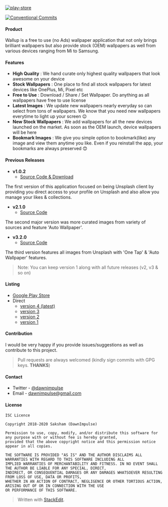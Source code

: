 [![play-store](https://firebasestorage.googleapis.com/v0/b/wallup-app.appspot.com/o/assets%2Fweb%2Fv4.0.0%2Fmeta-image.png?alt=media&token=64596c27-f0f5-46c9-aa49-862a348327f1)](https://play.google.com/store/apps/details?id=com.dawnimpulse.wallup)

[![Conventional Commits](https://img.shields.io/badge/Conventional%20Commits-1.0.0-yellow.svg)](https://conventionalcommits.org)

#### Product
Wallup is a free to use (no Ads) wallpaper application that not only brings brilliant wallpapers but also provide stock (OEM) wallpapers as well from various devices ranging from Mi to Samsung.

#### Features
-	**High Quality** : We hand curate only highest quality wallpapers that look awesome on your device
-	**Stock Wallpapers** : One place to find all stock wallpapers for latest devices like OnePlus, Mi, Pixel etc
-	**Free to Use** : Download / Share / Set Wallpaper. Do anything as all wallpapers have free to use license
-	**Latest Images** : We update new wallpapers nearly everyday so can select from tons of wallpapers. We know that you need new wallpapers everytime to light up your screen 😉
-	**New Stock Wallpapers** : We add wallpapers for all the new devices launched on the market. As soon as the OEM launch, device wallpapers will be here
-	**Bookmark Images** : We give you simple option to bookmark(like) any image and view them anytime you like. Even if you reinstall the app, your bookmarks are always preserved 😊

#### Previous Releases
- **v1.0.2**
	- [Source Code & Download]([https://github.com/dawnimpulse/wallup-android-deprecated](https://github.com/dawnimpulse/wallup-android-deprecated))

The first version of this application focused on being Unsplash client by providing you direct access to your profile on Unsplash and also allow you manage your likes & collections. 
	
- **v2.1.0**
	- [Source Code](https://github.com/DawnImpulse/wallup-android/tree/v2.1.0)

The second major version was more curated images from variety of sources and feature 'Auto Wallpaper'. 
	
- **v3.2.0**
	- [Source Code](https://github.com/DawnImpulse/wallup-android/tree/v3.2.0)

The third version features all images from Unsplash with 'One Tap' & 'Auto Wallpaper' features. 

> Note: You can keep version 1 along with all future releases (v2, v3 & so on)

#### Listing

- [Google Play Store](https://play.google.com/store/apps/details?id=com.dawnimpulse.wallup)
- Direct
	- [version 4 (latest)](https://github.com/DawnImpulse/wallup-android/releases/tag/v4.0.0)
 	- [version 3](https://github.com/DawnImpulse/wallup-android/releases/tag/v3.0.0)
 	- [version 2](https://github.com/DawnImpulse/wallup-android/releases/tag/v2.1.0)
	- [version 1](https://github.com/dawnimpulse/wallup-android-deprecated)


#### Contribution
I would be very happy if you provide issues/suggestions as well as contribute to this project.

> Pull requests are always welcomed (kindly sign commits with GPG keys. **THANKS**)
#### Contact
-   Twitter -  [@dawnimpulse](https://twitter.com/dawnimpulse)
-  Email - [dawnimpulse@gmail.com](mailto:dawnimpulse@gmail.com)

#### License
~~~~
ISC Licence

Copyright 2018-2020 Saksham (DawnImpulse)

Permission to use, copy, modify, and/or distribute this software for any purpose with or without fee is hereby granted,
provided that the above copyright notice and this permission notice appear in all copies.

THE SOFTWARE IS PROVIDED "AS IS" AND THE AUTHOR DISCLAIMS ALL WARRANTIES WITH REGARD TO THIS SOFTWARE INCLUDING ALL
IMPLIED WARRANTIES OF MERCHANTABILITY AND FITNESS. IN NO EVENT SHALL THE AUTHOR BE LIABLE FOR ANY SPECIAL, DIRECT,
INDIRECT, OR CONSEQUENTIAL DAMAGES OR ANY DAMAGES WHATSOEVER RESULTING FROM LOSS OF USE, DATA OR PROFITS,
WHETHER IN AN ACTION OF CONTRACT, NEGLIGENCE OR OTHER TORTIOUS ACTION, ARISING OUT OF OR IN CONNECTION WITH THE USE
OR PERFORMANCE OF THIS SOFTWARE.
~~~~

> Written with [StackEdit](https://stackedit.io/).